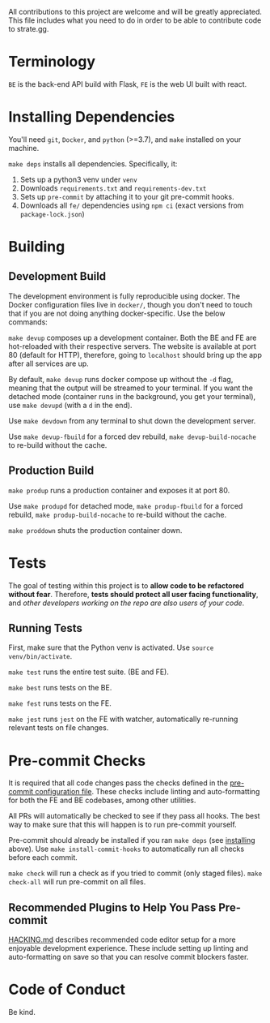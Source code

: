 All contributions to this project are welcome and will be greatly appreciated. This file includes what you need to do in order to be able to contribute code to strate.gg.

# Terminology

`BE` is the back-end API build with Flask, `FE` is the web UI built with react.

# Installing Dependencies

You'll need `git`, `Docker`, and `python` (>=3.7), and `make` installed on your machine.

`make deps` installs all dependencies. Specifically, it:

1. Sets up a python3 venv under `venv`
2. Downloads `requirements.txt` and `requirements-dev.txt`
3. Sets up `pre-commit` by attaching it to your git pre-commit hooks.
4. Downloads all `fe/` dependencies using `npm ci` (exact versions from
   `package-lock.json`)

# Building

## Development Build

The development environment is fully reproducible using docker. The
Docker configuration files live in `docker/`, though you don't need
to touch that if you are not doing anything docker-specific. Use the
below commands:

`make devup` composes up a development container. Both the BE and FE are
hot-reloaded with their respective servers. The website is available at
port 80 (default for HTTP), therefore, going to `localhost` should bring
up the app after all services are up.

By default, `make devup` runs docker compose up without the `-d` flag,
meaning that the output will be streamed to your terminal. If you want
the detached mode (container runs in the background, you get your
terminal), use `make devupd` (with a `d` in the end).

Use `make devdown` from any terminal to shut down the development server.

Use `make devup-fbuild` for a forced dev rebuild, `make devup-build-nocache`
to re-build without the cache.

## Production Build

`make produp` runs a production container and exposes it at port 80.

Use `make produpd` for detached mode, `make produp-fbuild` for a forced
rebuild, `make produp-build-nocache` to re-build without the cache.

`make proddown` shuts the production container down.

# Tests

The goal of testing within this project is to **allow code to be
refactored without fear**. Therefore, **tests should protect all user
facing functionality**, and _other developers working on the repo are
also users of your code_.

## Running Tests

First, make sure that the Python venv is activated. Use `source venv/bin/activate`.

`make test` runs the entire test suite. (BE and FE).

`make best` runs tests on the BE.

`make fest` runs tests on the FE.

`make jest` runs `jest` on the FE with watcher, automatically re-running relevant
tests on file changes.

# Pre-commit Checks

It is required that all code changes pass the checks defined in the [pre-commit configuration file](.pre-commit-config.yaml). These checks include linting and auto-formatting for both the FE and BE codebases, among other utilities.

All PRs will automatically be checked to see if they pass all hooks. The best way to make sure that this will happen is to run pre-commit yourself.

Pre-commit should already be installed if you ran `make deps` (see [installing](#installing) above). Use `make install-commit-hooks` to automatically run all checks
before each commit.

`make check` will run a check as if you tried to commit (only staged files). `make check-all` will run pre-commit on all files.

## Recommended Plugins to Help You Pass Pre-commit

[HACKING.md](HACKING.md) describes recommended code editor setup for a more enjoyable development experience. These include setting up linting and auto-formatting on save so that you can resolve commit blockers faster.

# Code of Conduct

Be kind.
